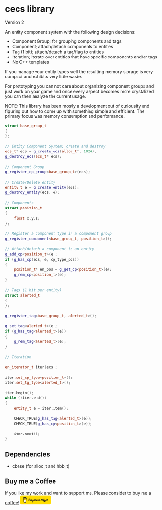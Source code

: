# cecs library

Version 2

An entity component system with the following design decisions:

- Component Group; for grouping components and tags
- Component; attach/detach components to entities
- Tag (1 bit); attach/detach a tag/flag to entities
- Iteration; iterate over entities that have specific components and/or tags
- No C++ templates

If you manage your entity types well the resulting memory storage is very compact and
exhibits very little waste.

For prototyping you can not care about organizing component groups and just work on your game
and once every aspect becomes more crystalized you can then analyze the current usage.

NOTE: This library has been mostly a development out of curiousity and figuring out how
to come up with something simple and efficient. The primary focus was memory consumption 
and performance.  

```c++
struct base_group_t
{
};

// Entity Component System; create and destroy
ecs_t* ecs = g_create_ecs(alloc_t*, 1024);
g_destroy_ecs(ecs_t* ecs);

// Component Group
g_register_cp_group<base_group_t>(ecs);

// Create/Delete entity
entity_t e = g_create_entity(ecs);
g_destroy_entity(ecs, e);

// Components
struct position_t
{
    float x,y,z;
};

// Register a component type in a component group
g_register_component<base_group_t, position_t>();

// Attach/detach a component to an entity
g_add_cp<position_t>(e);
if (g_has_cp(ecs, e, cp_type_pos))
{
    position_t* en_pos = g_get_cp<position_t>(e);
    g_rem_cp<position_t>(e);
}

// Tags (1 bit per entity)
struct alerted_t
{
};

g_register_tag<base_group_t, alerted_t>();

g_set_tag<alerted_t>(e);
if (g_has_tag<alerted_t>(e))
{
    g_rem_tag<alerted_t>(e);
}

// Iteration

en_iterator_t iter(ecs);

iter.set_cp_type<position_t>();
iter.set_tg_type<alerted_t>();

iter.begin();
while (!iter.end())
{
    entity_t e = iter.item();

    CHECK_TRUE(g_has_tag<alerted_t>(e));
    CHECK_TRUE(g_has_cp<position_t>(e));

    iter.next();
}


```

## Dependencies

- cbase (for alloc_t and hbb_t)

## Buy me a Coffee

If you like my work and want to support me. Please consider to buy me a [coffee!](https://www.buymeacoffee.com/Jur93n)
<img src="bmacoffee.png" width="100">
